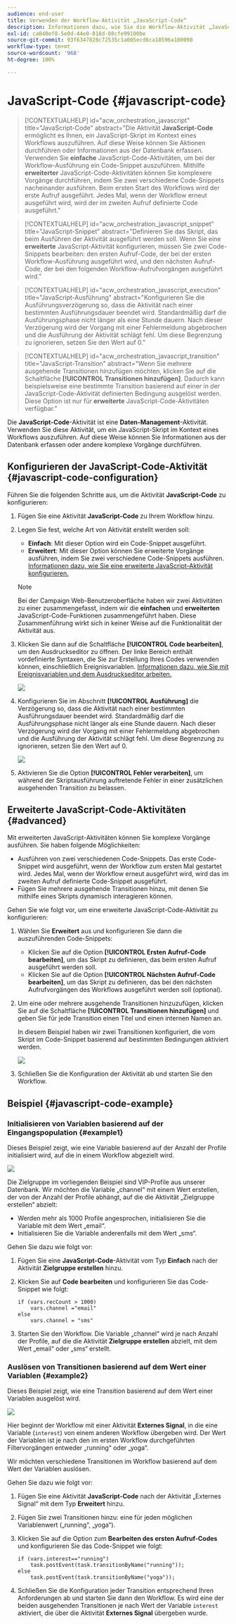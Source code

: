 ```yaml
---
audience: end-user
title: Verwenden der Workflow-Aktivität „JavaScript-Code“
description: Informationen dazu, wie Sie die Workflow-Aktivität „JavaScript-Code“ verwenden.
exl-id: ca040ef8-5e0d-44e0-818d-08cfe99100be
source-git-commit: 93f6347828c72535c1a005ecd6ca18596a180098
workflow-type: tm+mt
source-wordcount: '968'
ht-degree: 100%

---
```


# JavaScript-Code {#javascript-code}

>[!CONTEXTUALHELP]
>id="acw_orchestration_javascript"
>title="JavaScript-Code"
>abstract="Die Aktivität **JavaScript-Code** ermöglicht es Ihnen, ein JavaScript-Skript im Kontext eines Workflows auszuführen. Auf diese Weise können Sie Aktionen durchführen oder Informationen aus der Datenbank erfassen. Verwenden Sie **einfache** JavaScript-Code-Aktivitäten, um bei der Workflow-Ausführung ein Code-Snippet auszuführen. Mithilfe **erweiterter** JavaScript-Code-Aktivitäten können Sie komplexere Vorgänge durchführen, indem Sie zwei verschiedene Code-Snippets nacheinander ausführen. Beim ersten Start des Workflows wird der erste Aufruf ausgeführt. Jedes Mal, wenn der Workflow erneut ausgeführt wird, wird der im zweiten Aufruf definierte Code ausgeführt."

>[!CONTEXTUALHELP]
>id="acw_orchestration_javascript_snippet"
>title="JavaScript-Snippet"
>abstract="Definieren Sie das Skript, das beim Ausführen der Aktivität ausgeführt werden soll. Wenn Sie eine **erweiterte** JavaScript-Aktivität konfigurieren, müssen Sie zwei Code-Snippets bearbeiten: den ersten Aufruf-Code, der bei der ersten Workflow-Ausführung ausgeführt wird, und den nächsten Aufruf-Code, der bei den folgenden Workflow-Aufrufvorgängen ausgeführt wird."

>[!CONTEXTUALHELP]
>id="acw_orchestration_javascript_execution"
>title="JavaScript-Ausführung"
>abstract="Konfigurieren Sie die Ausführungsverzögerung so, dass die Aktivität nach einer bestimmten Ausführungsdauer beendet wird. Standardmäßig darf die Ausführungsphase nicht länger als eine Stunde dauern. Nach dieser Verzögerung wird der Vorgang mit einer Fehlermeldung abgebrochen und die Ausführung der Aktivität schlägt fehl. Um diese Begrenzung zu ignorieren, setzen Sie den Wert auf 0."

>[!CONTEXTUALHELP]
>id="acw_orchestration_javascript_transition"
>title="JavaScript-Transition"
>abstract="Wenn Sie mehrere ausgehende Transitionen hinzufügen möchten, klicken Sie auf die Schaltfläche **[!UICONTROL Transitionen hinzufügen]**. Dadurch kann beispielsweise eine bestimmte Transition basierend auf einer in der JavaScript-Code-Aktivität definierten Bedingung ausgelöst werden. Diese Option ist nur für **erweiterte** JavaScript-Code-Aktivitäten verfügbar."

Die **JavaScript-Code**-Aktivität ist eine **Daten-Management**-Aktivität. Verwenden Sie diese Aktivität, um ein JavaScript-Skript im Kontext eines Workflows auszuführen. Auf diese Weise können Sie Informationen aus der Datenbank erfassen oder andere komplexe Vorgänge durchführen.

## Konfigurieren der JavaScript-Code-Aktivität {#javascript-code-configuration}

Führen Sie die folgenden Schritte aus, um die Aktivität **JavaScript-Code** zu konfigurieren:

1. Fügen Sie eine Aktivität **JavaScript-Code** zu Ihrem Workflow hinzu.

1. Legen Sie fest, welche Art von Aktivität erstellt werden soll:

   * **Einfach**: Mit dieser Option wird ein Code-Snippet ausgeführt.
   * **Erweitert**: Mit dieser Option können Sie erweiterte Vorgänge ausführen, indem Sie zwei verschiedene Code-Snippets ausführen. [Informationen dazu, wie Sie eine erweiterte JavaScript-Aktivität konfigurieren.](#advanced)

   >[!NOTE]
   >
   >Bei der Campaign Web-Benutzeroberfläche haben wir zwei Aktivitäten zu einer zusammengefasst, indem wir die **einfachen** und **erweiterten** JavaScript-Code-Funktionen zusammengeführt haben. Diese Zusammenführung wirkt sich in keiner Weise auf die Funktionalität der Aktivität aus.

1. Klicken Sie dann auf die Schaltfläche **[!UICONTROL Code bearbeiten]**, um den Ausdruckseditor zu öffnen. Der linke Bereich enthält vordefinierte Syntaxen, die Sie zur Erstellung Ihres Codes verwenden können, einschließlich Ereignisvariablen. [Informationen dazu, wie Sie mit Ereignisvariablen und dem Ausdruckseditor arbeiten.](../event-variables.md)

   ![](../assets/javascript-editor.png)

1. Konfigurieren Sie im Abschnitt **[!UICONTROL Ausführung]** die Verzögerung so, dass die Aktivität nach einer bestimmten Ausführungsdauer beendet wird. Standardmäßig darf die Ausführungsphase nicht länger als eine Stunde dauern. Nach dieser Verzögerung wird der Vorgang mit einer Fehlermeldung abgebrochen und die Ausführung der Aktivität schlägt fehl. Um diese Begrenzung zu ignorieren, setzen Sie den Wert auf 0.

   ![](../assets/javascript-config.png)

1. Aktivieren Sie die Option **[!UICONTROL Fehler verarbeiten]**, um während der Skriptausführung auftretende Fehler in einer zusätzlichen ausgehenden Transition zu belassen.

## Erweiterte JavaScript-Code-Aktivitäten {#advanced}

Mit erweiterten JavaScript-Aktivitäten können Sie komplexe Vorgänge ausführen. Sie haben folgende Möglichkeiten:

* Ausführen von zwei verschiedenen Code-Snippets. Das erste Code-Snippet wird ausgeführt, wenn der Workflow zum ersten Mal gestartet wird. Jedes Mal, wenn der Workflow erneut ausgeführt wird, wird das im zweiten Aufruf definierte Code-Snippet ausgeführt.
* Fügen Sie mehrere ausgehende Transitionen hinzu, mit denen Sie mithilfe eines Skripts dynamisch interagieren können.

Gehen Sie wie folgt vor, um eine erweiterte JavaScript-Code-Aktivität zu konfigurieren:

1. Wählen Sie **Erweitert** aus und konfigurieren Sie dann die auszuführenden Code-Snippets:

   * Klicken Sie auf die Option **[!UICONTROL Ersten Aufruf-Code bearbeiten]**, um das Skript zu definieren, das beim ersten Aufruf ausgeführt werden soll.
   * Klicken Sie auf die Option **[!UICONTROL Nächsten Aufruf-Code bearbeiten]**, um das Skript zu definieren, das bei den nächsten Aufrufvorgängen des Workflows ausgeführt werden soll (optional).

1. Um eine oder mehrere ausgehende Transitionen hinzuzufügen, klicken Sie auf die Schaltfläche **[!UICONTROL Transitionen hinzufügen]** und geben Sie für jede Transition einen Titel und einen internen Namen an.

   In diesem Beispiel haben wir zwei Transitionen konfiguriert, die vom Skript im Code-Snippet basierend auf bestimmten Bedingungen aktiviert werden.

   ![](../assets/javascript-transitions.png)

1. Schließen Sie die Konfiguration der Aktivität ab und starten Sie den Workflow.

## Beispiel {#javascript-code-example}

### Initialisieren von Variablen basierend auf der Eingangspopulation {#example1}

Dieses Beispiel zeigt, wie eine Variable basierend auf der Anzahl der Profile initialisiert wird, auf die in einem Workflow abgezielt wird.

![](../assets/javascript-example1.png)

Die Zielgruppe im vorliegenden Beispiel sind VIP-Profile aus unserer Datenbank. Wir möchten die Variable „channel“ mit einem Wert erstellen, der von der Anzahl der Profile abhängt, auf die die Aktivität „Zielgruppe erstellen“ abzielt:

* Werden mehr als 1000 Profile angesprochen, initialisieren Sie die Variable mit dem Wert „email“.
* Initialisieren Sie die Variable anderenfalls mit dem Wert „sms“.

Gehen Sie dazu wie folgt vor:

1. Fügen Sie eine **JavaScript-Code**-Aktivität vom Typ **Einfach** nach der Aktivität **Zielgruppe erstellen** hinzu.

1. Klicken Sie auf **Code bearbeiten** und konfigurieren Sie das Code-Snippet wie folgt:

   ```
   if (vars.recCount > 1000)
       vars.channel ="email"
   else
       vars.channel = "sms"
   ```

1. Starten Sie den Workflow. Die Variable „channel“ wird je nach Anzahl der Profile, auf die die Aktivität **Zielgruppe erstellen** abzielt, mit dem Wert „email“ oder „sms“ erstellt.

### Auslösen von Transitionen basierend auf dem Wert einer Variablen {#example2}

Dieses Beispiel zeigt, wie eine Transition basierend auf dem Wert einer Variablen ausgelöst wird.

![](../assets/javascript-example2-transitions.png)

Hier beginnt der Workflow mit einer Aktivität **Externes Signal**, in die eine Variable (`interest`) von einem anderen Workflow übergeben wird. Der Wert der Variablen ist je nach den im ersten Workflow durchgeführten Filtervorgängen entweder „running“ oder „yoga“.

Wir möchten verschiedene Transitionen im Workflow basierend auf dem Wert der Variablen auslösen.

Gehen Sie dazu wie folgt vor:

1. Fügen Sie eine Aktivität **JavaScript-Code** nach der Aktivität „Externes Signal“ mit dem Typ **Erweitert** hinzu.

1. Fügen Sie zwei Transitionen hinzu: eine für jeden möglichen Variablenwert („running“, „yoga“).

1. Klicken Sie auf die Option zum **Bearbeiten des ersten Aufruf-Codes** und konfigurieren Sie das Code-Snippet wie folgt:

   ```
   if (vars.interest=="running")
       task.postEvent(task.transitionByName("running"));
   else
       task.postEvent(task.transitionByName("yoga"));
   ```

1. Schließen Sie die Konfiguration jeder Transition entsprechend Ihren Anforderungen ab und starten Sie dann den Workflow. Es wird eine der beiden ausgehenden Transitionen je nach Wert der Variable `interest` aktiviert, die über die Aktivität **Externes Signal** übergeben wurde.
